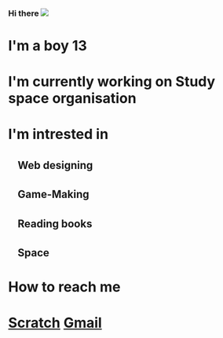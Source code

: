### Hi there <img src="https://uploads.scratch.mit.edu/projects/thumbnails/569348056.png">
<!DOCTYPE html>
<html>


<h1> I'm a boy 13 </h1>

<h1> I'm currently working on Study space organisation </h2>
<h1> I'm intrested in <h2>

<h2>ㅤWeb designing <h2>
<h2>ㅤGame-Making <h2>
<h2>ㅤReading books <h2>
<h2>ㅤSpace <h2>


<h1> How to reach me <h1>

<a href="https://scratch.mit.edu/users/Aveolon/">Scratch</a> 
<a href="www.sachiruvishwaja@gmail.com">Gmail</a>  
